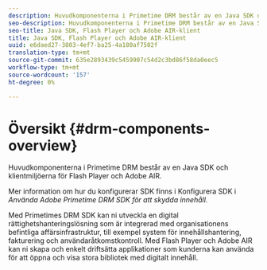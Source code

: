 ```yaml
---
description: Huvudkomponenterna i Primetime DRM består av en Java SDK och klientmiljöerna för Flash Player och Adobe AIR.
seo-description: Huvudkomponenterna i Primetime DRM består av en Java SDK och klientmiljöerna för Flash Player och Adobe AIR.
seo-title: Java SDK, Flash Player och Adobe AIR-klient
title: Java SDK, Flash Player och Adobe AIR-klient
uuid: e6daed27-3803-4ef7-ba25-4a180af7502f
translation-type: tm+mt
source-git-commit: 635e2893439c5459907c54d2c3bd86f58da0eec5
workflow-type: tm+mt
source-wordcount: '157'
ht-degree: 0%

---
```



# Översikt {#drm-components-overview}

Huvudkomponenterna i Primetime DRM består av en Java SDK och klientmiljöerna för Flash Player och Adobe AIR.

Mer information om hur du konfigurerar SDK finns i Konfigurera SDK i *Använda Adobe Primetime DRM SDK för att skydda innehåll.*

Med Primetimes DRM SDK kan ni utveckla en digital rättighetshanteringslösning som är integrerad med organisationens befintliga affärsinfrastruktur, till exempel system för innehållshantering, fakturering och användaråtkomstkontroll. Med Flash Player och Adobe AIR kan ni skapa och enkelt driftsätta applikationer som kunderna kan använda för att öppna och visa stora bibliotek med digitalt innehåll.
